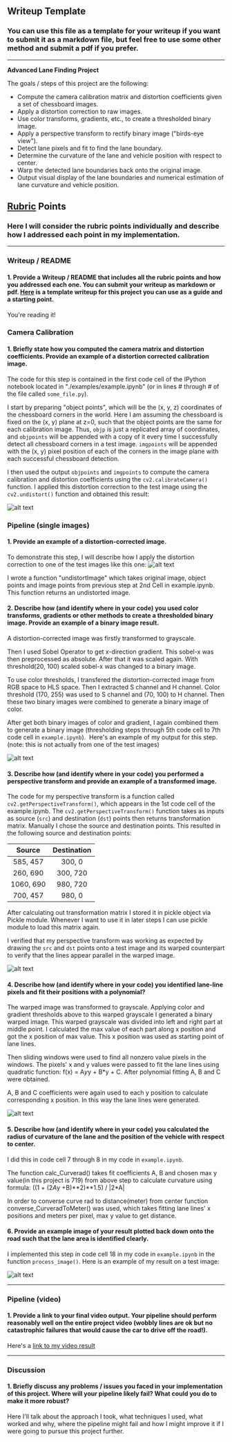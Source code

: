 ## Writeup Template

### You can use this file as a template for your writeup if you want to submit it as a markdown file, but feel free to use some other method and submit a pdf if you prefer.

---

**Advanced Lane Finding Project**

The goals / steps of this project are the following:

* Compute the camera calibration matrix and distortion coefficients given a set of chessboard images.
* Apply a distortion correction to raw images.
* Use color transforms, gradients, etc., to create a thresholded binary image.
* Apply a perspective transform to rectify binary image ("birds-eye view").
* Detect lane pixels and fit to find the lane boundary.
* Determine the curvature of the lane and vehicle position with respect to center.
* Warp the detected lane boundaries back onto the original image.
* Output visual display of the lane boundaries and numerical estimation of lane curvature and vehicle position.

[//]: # (Image References)

[image1]: ./output_images/undistorted.png "Undistorted"
[image2]: ./test_images/test5.jpg "Road Transformed"
[image3]: ./output_images/binary_combo_example.png "Binary Example"
[image4]: ./output_images/warped_straight_lines.png "Warp Example"
[image5]: ./output_images/color_fit_lines.png "Fit Visual"
[image6]: ./output_images/example_output.png "Output"
[video1]: ./output_images/project_video.mp4 "Video"

## [Rubric](https://review.udacity.com/#!/rubrics/571/view) Points

### Here I will consider the rubric points individually and describe how I addressed each point in my implementation.  

---

### Writeup / README

#### 1. Provide a Writeup / README that includes all the rubric points and how you addressed each one.  You can submit your writeup as markdown or pdf.  [Here](https://github.com/udacity/CarND-Advanced-Lane-Lines/blob/master/writeup_template.md) is a template writeup for this project you can use as a guide and a starting point.  

You're reading it!

### Camera Calibration

#### 1. Briefly state how you computed the camera matrix and distortion coefficients. Provide an example of a distortion corrected calibration image.

The code for this step is contained in the first code cell of the IPython notebook located in "./examples/example.ipynb" (or in lines # through # of the file called `some_file.py`).  

I start by preparing "object points", which will be the (x, y, z) coordinates of the chessboard corners in the world. Here I am assuming the chessboard is fixed on the (x, y) plane at z=0, such that the object points are the same for each calibration image.  Thus, `objp` is just a replicated array of coordinates, and `objpoints` will be appended with a copy of it every time I successfully detect all chessboard corners in a test image.  `imgpoints` will be appended with the (x, y) pixel position of each of the corners in the image plane with each successful chessboard detection.  

I then used the output `objpoints` and `imgpoints` to compute the camera calibration and distortion coefficients using the `cv2.calibrateCamera()` function.  I applied this distortion correction to the test image using the `cv2.undistort()` function and obtained this result: 

![alt text][image1]

### Pipeline (single images)

#### 1. Provide an example of a distortion-corrected image.

To demonstrate this step, I will describe how I apply the distortion correction to one of the test images like this one:
![alt text][image2]

I wrote a function "undistortImage" which takes original image, object points and image points from previous step at 2nd Cell in example.ipynb. This function returns an undistorted image.

#### 2. Describe how (and identify where in your code) you used color transforms, gradients or other methods to create a thresholded binary image.  Provide an example of a binary image result.

A distortion-corrected image was firstly transformed to grayscale. 

Then I used Sobel Operator to get x-direction gradient. This sobel-x was then preprocessed as absolute. After that it was scaled again. With threshold(20, 100) scaled sobel-x was changed to a binary image.

To use color thresholds, I transfered the distortion-corrected image from RGB space to HLS space. Then I extracted S channel and H channel. Color threshold (170, 255) was used to S channel and (70, 100) to H channel. Then these two binary images were combined to generate a binary image of color. 

After get both binary images of color and gradient, I again combined them to generate a binary image (thresholding steps through 5th code cell to 7th code cell in `example.ipynb`).  Here's an example of my output for this step.  (note: this is not actually from one of the test images)

![alt text][image3]

#### 3. Describe how (and identify where in your code) you performed a perspective transform and provide an example of a transformed image.

The code for my perspective transform is a function called `cv2.getPerspectiveTransform()`, which appears in the 1st code cell of the example.ipynb.  The `cv2.getPerspectiveTransform()` function takes as inputs as source (`src`) and destination (`dst`) points then returns transformation matrix. Manually I chose the source and destination points. This resulted in the following source and destination points:

| Source        | Destination   | 
|:-------------:|:-------------:| 
| 585, 457      | 300, 0        | 
| 260, 690      | 300, 720      |
| 1060, 690     | 980, 720      |
| 700, 457      | 980, 0        |

After calculating out transformation matrix I stored it in pickle object via Pickle module. Whenever I want to use it in later steps I can use pickle module to load this matrix again.

I verified that my perspective transform was working as expected by drawing the `src` and `dst` points onto a test image and its warped counterpart to verify that the lines appear parallel in the warped image.

![alt text][image4]

#### 4. Describe how (and identify where in your code) you identified lane-line pixels and fit their positions with a polynomial?

The warped image was transformed to grayscale. Applying color and gradient thresholds above to this warped grayscale I generated a binary warped image. This warped grayscale was divided into left and right part at middle point. I calculated the max value of each part along x position and got the x position of max value. This x position was used as starting point of lane lines.

Then sliding windows were used to find all nonzero value pixels in the windows. The pixels' x and y values were passed to fit the lane lines using quadratic function: f(x) = A*y*y + B*y + C. After polynomial fitting A, B and C were obtained.

A, B and C coefficients were again used to each y position to calculate corresponding x position. In this way the lane lines were generated.

![alt text][image5]

#### 5. Describe how (and identify where in your code) you calculated the radius of curvature of the lane and the position of the vehicle with respect to center.

I did this in code cell 7 through 8 in my code in `example.ipynb`. 

The function calc_Curverad() takes fit coefficients A, B and chosen max y value(in this project is 719) from above step to calculate curvature using formula: ((1 + (2*A*y +B)**2)**1.5) / |2*A|

In order to converse curve rad to distance(meter) from center function converse_CurveradToMeter() was used, which takes fitting lane lines' x positions and meters per pixel, max y value to get distance.

#### 6. Provide an example image of your result plotted back down onto the road such that the lane area is identified clearly.

I implemented this step in code cell 18 in my code in `example.ipynb` in the function `process_image()`.  Here is an example of my result on a test image:

![alt text][image6]

---

### Pipeline (video)

#### 1. Provide a link to your final video output.  Your pipeline should perform reasonably well on the entire project video (wobbly lines are ok but no catastrophic failures that would cause the car to drive off the road!).

Here's a [link to my video result](./project_video.mp4)

---

### Discussion

#### 1. Briefly discuss any problems / issues you faced in your implementation of this project.  Where will your pipeline likely fail?  What could you do to make it more robust?

Here I'll talk about the approach I took, what techniques I used, what worked and why, where the pipeline might fail and how I might improve it if I were going to pursue this project further.  
